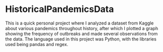 # HistoricalPandemicsData
This is a quick personal project where I analyzed a dataset from Kaggle about various pandemics throughout history, after which I plotted a graph showing the frequency
of outbreaks and made several observations from the data.
The language used in this project was Python, with the libraries used being pandas and regex.

